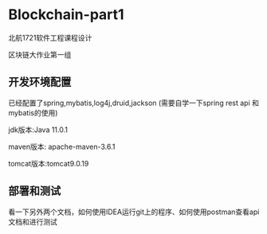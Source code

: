 # Blockchain-part1

北航1721软件工程课程设计

区块链大作业第一组

## 开发环境配置

已经配置了spring,mybatis,log4j,druid,jackson (需要自学一下spring rest api 和 mybatis的使用)

jdk版本:Java 11.0.1

maven版本: apache-maven-3.6.1

tomcat版本:tomcat9.0.19

## 部署和测试

看一下另外两个文档，如何使用IDEA运行git上的程序、如何使用postman查看api文档和进行测试
